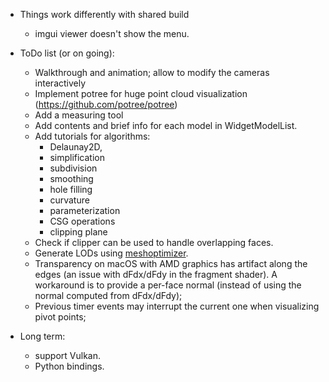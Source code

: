 * Things work differently with shared build
  - imgui viewer doesn't show the menu.

* ToDo list (or on going):
    - Walkthrough and animation; allow to modify the cameras interactively
    - Implement potree for huge point cloud visualization (https://github.com/potree/potree)
    - Add a measuring tool
    - Add contents and brief info for each model in WidgetModelList.
    - Add tutorials for algorithms:
        - Delaunay2D,
        - simplification
        - subdivision
        - smoothing
        - hole filling
        - curvature
        - parameterization
        - CSG operations
        - clipping plane
    - Check if clipper can be used to handle overlapping faces.
    - Generate LODs using [meshoptimizer](https://github.com/zeux/meshoptimizer).
    - Transparency on macOS with AMD graphics has artifact along the edges (an issue with dFdx/dFdy in the fragment shader). 
      A workaround is to provide a per-face normal (instead of using the normal computed from dFdx/dFdy);
    - Previous timer events may interrupt the current one when visualizing pivot points;
	    
* Long term:
    - support Vulkan.
    - Python bindings.
